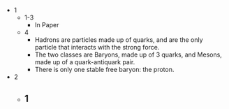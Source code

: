 - 1
	- 1-3
		- In Paper
	- 4
		- Hadrons are particles made up of quarks, and are the only particle that interacts with the strong force.
		- The two classes are Baryons, made up of 3 quarks, and Mesons, made up of a quark-antiquark pair.
		- There is only one stable free baryon: the proton.
- 2
	- 1
		- 